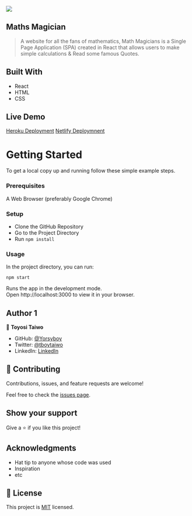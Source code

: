 ![](https://img.shields.io/badge/Microverse-blueviolet)

## Maths Magician

> A website for all the fans of mathematics, Math Magicians is a Single Page Application (SPA) created in React that allows users to make simple calculations & Read some famous Quotes.

## Built With

- React
- HTML
- CSS

## Live Demo

[Heroku Deployment](https://maths-mag.herokuapp.com/)
[Netlify Deploymnent](https://maths-mag.netlify.app/)

# Getting Started
To get a local copy up and running follow these simple example steps.

### Prerequisites

A Web Browser (preferably Google Chrome)

### Setup

- Clone the GitHub Repository
- Go to the Project Directory
- Run ```npm install```

### Usage

In the project directory, you can run:

```npm start```

Runs the app in the development mode.<br>
Open http://localhost:3000 to view it in your browser.

## Author 1

👤 **Toyosi Taiwo**

- GitHub: [@Yorsyboy](https://github.com/Yorsyboy)
- Twitter: [@tboytaiwo](https://twitter.com/Tboytaiwo)
- LinkedIn: [LinkedIn](https://linkedin.com/in/taiwo-toyosi)

## 🤝 Contributing

Contributions, issues, and feature requests are welcome!

Feel free to check the [issues page](../../issues/).

## Show your support

Give a ⭐️ if you like this project!

## Acknowledgments

- Hat tip to anyone whose code was used
- Inspiration
- etc

## 📝 License

This project is [MIT](./MIT.md) licensed.
